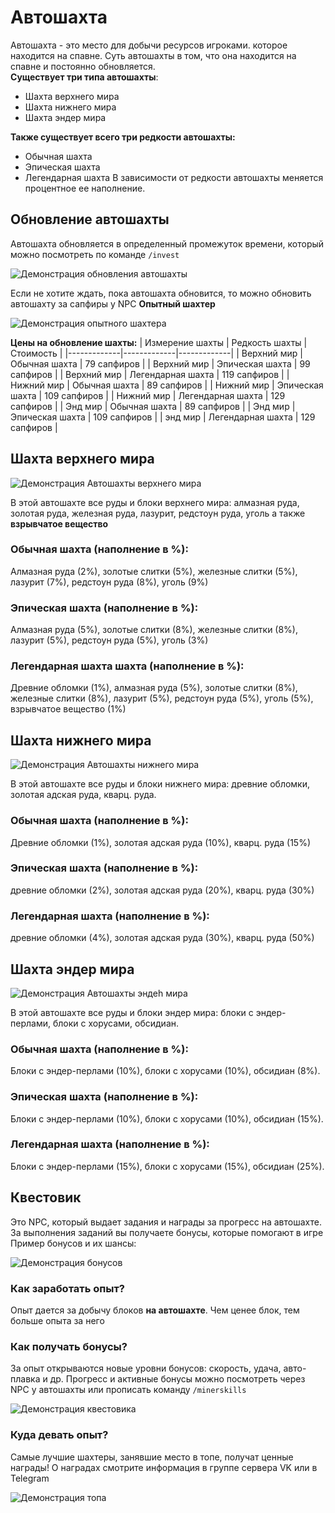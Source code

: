 # Автошахта
Автошахта - это место для добычи ресурсов игроками. которое находится на спавне. Суть автошахты в том, что она находится на спавне и постоянно обновляется. \
**Существует три типа автошахты**:
* Шахта верхнего мира
* Шахта нижнего мира
* Шахта эндер мира

**Также существует всего три редкости автошахты:**
* Обычная шахта
* Эпическая шахта
* Легендарная шахта
В зависимости от редкости автошахты меняется процентное ее наполнение.

## Обновление автошахты
Автошахта обновляется в определенный промежуток времени, который можно посмотреть по команде ``` /invest ```

![Демонстрация обновления автошахты](/docs/lite-anarchy/Общие%20сведения/assets/time_update_automine.jpg)

Если не хотите ждать, пока автошахта обновится, то можно обновить автошахту за сапфиры у NPC **Опытный шахтер**

![Демонстрация опытного шахтера](/docs/lite-anarchy/Общие%20сведения/assets/npc_automine.jpg)

**Цены на обновление шахты:**
| Измерение шахты | Редкость шахты | Стоимость |
|-------------|-------------|-------------|
| Верхний мир | Обычная шахта | 79 сапфиров |
| Верхний мир | Эпическая шахта | 99 сапфиров |
| Верхний мир | Легендарная шахта | 119 сапфиров |
| Нижний мир | Обычная шахта | 89 сапфиров |
| Нижний мир | Эпическая шахта | 109 сапфиров |
| Нижний мир | Легендарная шахта | 129 сапфиров |
| Энд мир | Обычная шахта | 89 сапфиров |
| Энд мир | Эпическая шахта | 109 сапфиров |
| энд мир | Легендарная шахта | 129 сапфиров |

## Шахта верхнего мира
![Демонстрация Автошахты верхнего мира](/docs/lite-anarchy/Общие%20сведения/assets/automine_world.jpg)

В этой автошахте все руды и блоки верхнего мира: алмазная руда, золотая руда, железная руда, лазурит, редстоун руда, уголь а также **взрывчатое вещество**

### Обычная шахта (наполнение в %):
Алмазная руда (2%), золотые слитки (5%), железные слитки (5%), лазурит (7%), редстоун руда (8%), уголь (9%)

### Эпическая шахта (наполнение в %):
Алмазная руда (5%), золотые слитки (8%), железные слитки (8%), лазурит (5%), редстоун руда (5%), уголь (3%)

### Легендарная шахта шахта (наполнение в %):
Древние обломки (1%), алмазная руда (5%), золотые слитки (8%), железные слитки (8%), лазурит (5%), редстоун руда (5%), уголь (5%), взрывчатое вещество (1%)

## Шахта нижнего мира
![Демонстрация Автошахты нижнего мира](/docs/lite-anarchy/Общие%20сведения/assets/automine_ad.jpg)

В этой автошахте все руды и блоки нижнего мира: древние обломки, золотая адская руда, кварц. руда.

### Обычная шахта (наполнение в %):
Древние обломки (1%), золотая адская руда (10%), кварц. руда (15%)

### Эпическая шахта (наполнение в %):
древние обломки (2%), золотая адская руда (20%), кварц. руда (30%)

### Легендарная шахта (наполнение в %):
древние обломки (4%), золотая адская руда (30%), кварц. руда (50%)

## Шахта эндер мира
![Демонстрация Автошахты эндеh мира](/docs/lite-anarchy/Общие%20сведения/assets/automine_end.jpg)

В этой автошахте все руды и блоки эндер мира: блоки с эндер-перлами, блоки с хорусами, обсидиан.

### Обычная шахта (наполнение в %):
Блоки с эндер-перлами (10%), блоки с хорусами (10%), обсидиан (8%).

### Эпическая шахта (наполнение в %):
Блоки с эндер-перлами (10%), блоки с хорусами (10%), обсидиан (15%).

### Легендарная шахта (наполнение в %):
Блоки с эндер-перлами (15%), блоки с хорусами (15%), обсидиан (25%).

## Квестовик
Это NPC, который выдает задания и награды за прогресс на автошахте. За выполнения заданий вы получаете бонусы, которые помогают в игре\
Пример бонусов и их шансы:

![Демонстрация бонусов](/docs/lite-anarchy/Общие%20сведения/assets/miner_effect.jpg)

### Как заработать опыт?
Опыт дается за добычу блоков **на автошахте**. Чем ценее блок, тем больше опыта за него

### Как получать бонусы?
За опыт открываются новые уровни бонусов: скорость, удача, авто-плавка и др. Прогресс и активные бонусы можно посмотреть через NPC у автошахты или прописать команду ```/minerskills```

![Демонстрация квестовика](/docs/lite-anarchy/Общие%20сведения/assets/miner_skills.jpg)

### Куда девать опыт?
Самые лучшие шахтеры, занявшие место в топе, получат ценные награды! О наградах смотрите информация в группе сервера VK или в Telegram

![Демонстрация топа](/docs/lite-anarchy/Общие%20сведения/assets/miners_top.jpg)

